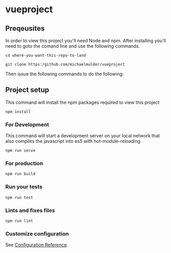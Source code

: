 # vueproject

## Preqeusites

In order to view this project you'll need Node and npm.
After installing you'll need to goto the comand line and use the following commands.

```
cd where-you-want-this-repo-to-land
```

```
git clone https:/github.com/michaelmulder/vueproject
```

Then issue the following commands to do the following:

## Project setup

This command will install the npm packages required to view this project

```
npm install
```

### For Development

This command will start a development server on your local network that also compiles the javascript into es5 with hot-module-reloading

```
npm run serve
```

### For production

```
npm run build
```

### Run your tests

```
npm run test
```

### Lints and fixes files

```
npm run lint
```

### Customize configuration

See [Configuration Reference](https://cli.vuejs.org/config/).
